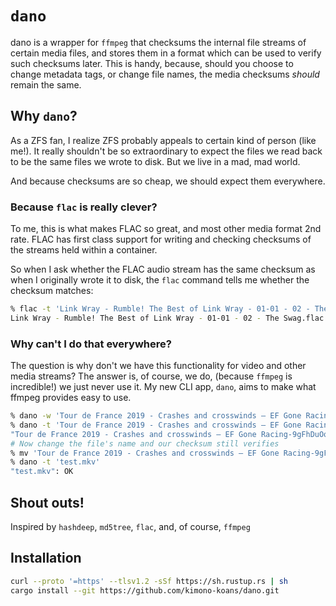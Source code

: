 # `dano`

dano is a wrapper for `ffmpeg` that checksums the internal file streams of certain media files, and stores them in a format which can be used to verify such checksums later.  This is handy, because, should you choose to change metadata tags, or change file names, the media checksums *should* remain the same.

## Why `dano`?

As a ZFS fan, I realize ZFS probably appeals to certain kind of person (like me!).  It really shouldn't be so extraordinary to expect the files we read back to be the same files we wrote to disk.  But we live in a mad, mad world.

And because checksums are so cheap, we should expect them everywhere.  

### Because `flac` is really clever?

To me, this is what makes FLAC so great, and most other media format 2nd rate.  FLAC has first class support for writing and checking checksums of the streams held within a container.

So when I ask whether the FLAC audio stream has the same checksum as when I originally wrote it to disk, the `flac` command tells me whether the checksum matches:

```bash
% flac -t 'Link Wray - Rumble! The Best of Link Wray - 01-01 - 02 - The Swag.flac'
Link Wray - Rumble! The Best of Link Wray - 01-01 - 02 - The Swag.flac: ok
```

### Why can't I do that everywhere?

The question is why don't we have this functionality for video and other media streams?  The answer is, of course, we do, (because `ffmpeg` is incredible!) we just never use it.  My new CLI app, `dano`, aims to make what ffmpeg provides easy to use.

```bash
% dano -w 'Tour de France 2019 - Crashes and crosswinds – EF Gone Racing-9gFhDuOqnRw.mkv'
% dano -t 'Tour de France 2019 - Crashes and crosswinds – EF Gone Racing-9gFhDuOqnRw.mkv'
"Tour de France 2019 - Crashes and crosswinds – EF Gone Racing-9gFhDuOqnRw.mkv": OK
# Now change the file's name and our checksum still verifies
% mv 'Tour de France 2019 - Crashes and crosswinds – EF Gone Racing-9gFhDuOqnRw.mkv' 'test.mkv'
% dano -t 'test.mkv'
"test.mkv": OK
```

## Shout outs!

Inspired by `hashdeep`, `md5tree`, `flac`, and, of course, `ffmpeg`

## Installation

```bash
curl --proto '=https' --tlsv1.2 -sSf https://sh.rustup.rs | sh 
cargo install --git https://github.com/kimono-koans/dano.git 
```